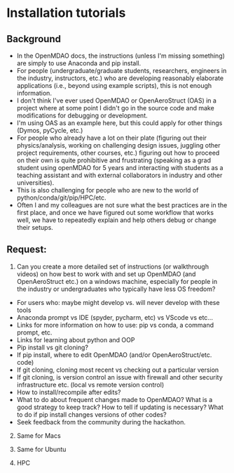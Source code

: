 # Installation tutorials

## Background
* In the OpenMDAO docs, the instructions (unless I'm missing something) are simply to use Anaconda and pip install.
* For people (undergraduate/graduate students, researchers, engineers in the industry, instructors, etc.) who are developing reasonably elaborate applications (i.e., beyond using example scripts), this is not enough information.
* I don't think I've ever used OpenMDAO or OpenAeroStruct (OAS) in a project where at some point I didn't go in the source code and make modifications for debugging or development.
* I'm using OAS as an example here, but this could apply for other things (Dymos, pyCycle, etc.)
* For people who already have a lot on their plate (figuring out their physics/analysis, working on challenging design issues, juggling other project requirements, other courses, etc.) figuring out how to proceed on their own is quite prohibitive and frustrating (speaking as a grad student using openMDAO for 5 years and interacting with students as a teaching assistant and with external collaborators in industry and other universities).
* This is also challenging for people who are new to the world of python/conda/git/pip/HPC/etc.
* Often I and my colleagues are not sure what the best practices are in the first place, and once we have figured out some workflow that works well, we have to repeatedly explain and help others debug or change their setups.

## Request: 
1) Can you create a more detailed set of instructions (or walkthrough videos) on how best to work with and set up OpenMDAO (and OpenAeroStruct etc.) on a windows machine, especially for people in the industry or undergraduates who typically have less OS freedom?
* For users who: maybe might develop vs. will never develop with these tools
* Anaconda prompt vs IDE (spyder, pycharm, etc) vs VScode vs etc...
* Links for more information on how to use: pip vs conda, a command prompt, etc.
* Links for learning about python and OOP
* Pip install vs git cloning?
* If pip install, where to edit OpenMDAO (and/or OpenAeroStruct/etc. code)
* If git cloning, cloning most recent vs checking out a particular version
* If git cloning, is version control an issue with firewall and other security infrastructure etc. (local vs remote version control)
* How to install/recompile after edits?
* What to do about frequent changes made to OpenMDAO? What is a good strategy to keep track? How to tell if updating is necessary? What to do if pip install changes versions of other codes?
* Seek feedback from the community during the hackathon.

2) Same for Macs

3) Same for Ubuntu

4) HPC
